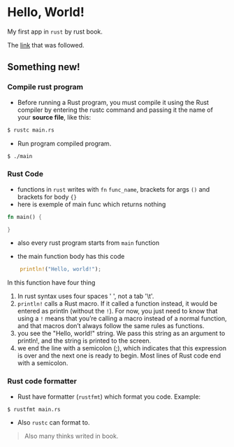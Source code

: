 # Hello, World!
My first app in `rust` by rust book.

The [link](https://doc.rust-lang.org/book/ch01-02-hello-world.html) that was followed. 

## Something new!

### Compile rust program
- Before running a Rust program, you must compile it using the Rust compiler by entering the rustc command and passing it the name of your **source file**, like this:
```bash
$ rustc main.rs
```

- Run program compiled program.
```bash
$ ./main
```

### Rust Code
- functions in `rust` writes with `fn` `func_name`, brackets for args `()` and brackets for body `{}`
- here is exemple of main func which returns nothing
```rust
fn main() {

}
```
- also every rust program starts from `main` function

- the main function body has this code
```rust
    println!("Hello, world!");
```

In this function have four thing
1. In rust syntax uses four spaces ' ', not a tab '\t'.
1. `println!` calls a Rust macro. If it called a function instead, it would be entered as println (without the `!`). For now, you just need to know that using a `!` means that you’re calling a macro instead of a normal function, and that macros don’t always follow the same rules as functions.
1. you see the "Hello, world!" string. We pass this string as an argument to println!, and the string is printed to the screen.
1. we end the line with a semicolon (;), which indicates that this expression is over and the next one is ready to begin. Most lines of Rust code end with a semicolon.

### Rust code formatter
- Rust have formatter (`rustfmt`) which format you code. Example:
```bash
$ rustfmt main.rs
```
- Also `rustc` can format to.

> Also many thinks writed in book.